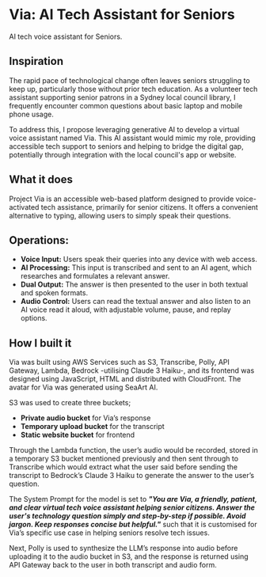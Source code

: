 # Via: AI Tech Assistant for Seniors
AI tech voice assistant for Seniors.

## Inspiration
The rapid pace of technological change often leaves seniors struggling to keep up, particularly those without prior tech education. As a volunteer tech assistant supporting senior patrons in a Sydney local council library, I frequently encounter common questions about basic laptop and mobile phone usage.

To address this, I propose leveraging generative AI to develop a virtual voice assistant named Via. This AI assistant would mimic my role, providing accessible tech support to seniors and helping to bridge the digital gap, potentially through integration with the local council's app or website.

## What it does
Project Via is an accessible web-based platform designed to provide voice-activated tech assistance, primarily for senior citizens. It offers a convenient alternative to typing, allowing users to simply speak their questions.

## Operations:
- **Voice Input:** Users speak their queries into any device with web access.
- **AI Processing:** This input is transcribed and sent to an AI agent, which researches and formulates a relevant answer.
- **Dual Output:** The answer is then presented to the user in both textual and spoken formats.
- **Audio Control:** Users can read the textual answer and also listen to an AI voice read it aloud, with adjustable volume, pause, and replay options.

## How I built it
Via was built using AWS Services such as S3, Transcribe, Polly, API Gateway, Lambda, Bedrock -utilising Claude 3 Haiku-, and its frontend was designed using JavaScript, HTML and distributed with CloudFront. The avatar for Via was generated using SeaArt AI.

S3 was used to create three buckets;
- **Private audio bucket** for Via’s response
- **Temporary upload bucket** for the transcript
- **Static website bucket** for frontend

Through the Lambda function, the user’s audio would be recorded, stored in a temporary S3 bucket mentioned previously and then sent through to Transcribe which would extract what the user said before sending the transcript to Bedrock’s Claude 3 Haiku to generate the answer to the user’s question. 

The System Prompt for the model is set to ***"You are Via, a friendly, patient, and clear virtual tech voice assistant helping senior citizens. Answer the user's technology question simply and step-by-step if possible. Avoid jargon. Keep responses concise but helpful."*** such that it is customised for Via’s specific use case in helping seniors resolve tech issues.

Next, Polly is used to synthesize the LLM’s response into audio before uploading it to the audio bucket in S3, and the response is returned using API Gateway back to the user in both transcript and audio form.

